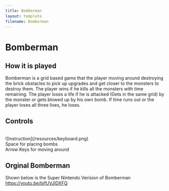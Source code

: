 ```yaml
---
title: Bomberman
layout: template
filename: Bomberman
---
```

# Bomberman

## How it is played
Bomberman is a grid based game that the player moving around destroying the brick obstacles to pick up upgrades and get closer to the monsters to destroy them. The player wins if he kills all the monsters with time remaining. The player loses a life if he is attacked (Gets in the same grid) by the monster or gets blowed up by his own bomb. If time runs out or the player loses all three lives, he loses.

## Controls
<br>
![Instruction](/resources/keyboard.png) <br>
Space      for placing bombs
<br>
Arrow Keys for moving around

## Orginal Bomberman
Shown below is the Super Nintendo Verision of Bomberman
https://youtu.be/bifUVJlDXFQ
